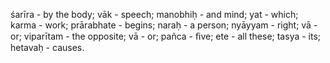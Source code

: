 śarīra - by the body; vāk - speech; manobhiḥ - and mind; yat - which; karma - work; prārabhate - begins; naraḥ - a person; nyāyyam - right; vā - or; viparītam - the opposite; vā - or; pañca - ﬁve; ete - all these; tasya - its; hetavaḥ - causes.